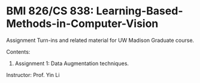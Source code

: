 # BMI 826/CS 838: Learning-Based-Methods-in-Computer-Vision 


Assignment Turn-ins and related material for UW Madison Graduate course.

Contents: 

1. Assignment 1: Data Augmentation techniques.

Instructor: Prof. Yin Li
